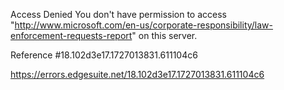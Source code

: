 Access Denied
You don't have permission to access "http://www.microsoft.com/en-us/corporate-responsibility/law-enforcement-requests-report" on this server.

Reference #18.102d3e17.1727013831.611104c6

https://errors.edgesuite.net/18.102d3e17.1727013831.611104c6